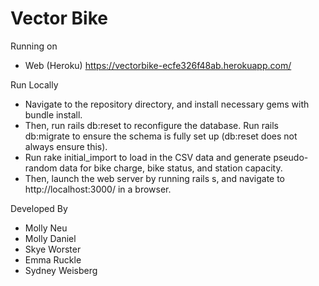 # Vector Bike

Running on
* Web (Heroku) https://vectorbike-ecfe326f48ab.herokuapp.com/

Run Locally

* Navigate to the repository directory, and install necessary gems with bundle install.
* Then, run rails db:reset to reconfigure the database. Run rails db:migrate to ensure the schema is fully set up (db:reset does not always ensure this).
* Run rake initial_import to load in the CSV data and generate pseudo-random data for bike charge, bike status, and station capacity.
* Then, launch the web server by running rails s, and navigate to http://localhost:3000/ in a browser.

Developed By
* Molly Neu
* Molly Daniel
* Skye Worster
* Emma Ruckle
* Sydney Weisberg